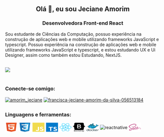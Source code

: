 ##
<p align="center">
<h2 align="center"> Olá 👋, eu sou Jeciane Amorim</h2>
<h3 align="center" >Desenvolvedora Front-end React</h3>
Sou estudante de Ciências da Computação, possuo experiência na construção de aplicações web e mobile utilizando frameworks JavaScript e typescript.
Possuo experiência na construção de aplicações web e mobile utilizando frameworks JavaScript e typescript, e estou estudando UX e Ui Designer, assim como também estou Estudando, NextJS.
<p>
<br>
<a>
  <img height="180em" src="https://github-readme-stats.vercel.app/api?username=JecianeSilva&theme=dracula&show_icons=true" />
</a>
<br>
<br>

<div style="display: inline_block">
  <h3 align="left">Conecte-se comigo:</h3>
  <a href="https://twitter.com/amorim_jeciane" target="_blank"><img align="center" src="https://img.shields.io/badge/Twitter-1DA1F2?style=for-the-badge&logo=twitter&logoColor=white" alt="amorim_jeciane" height="30" /></a>
  <a href="https://www.linkedin.com/in/jeciane-amorim-056513184/" target="_blank"><img align="center" src="https://img.shields.io/badge/LinkedIn-0077B5?style=for-the-badge&logo=linkedin&logoColor=white" alt="francisca-jeciane-amorim-da-silva-056513184" height="30" /></a>
</div>
  
##
  
<div style="display: inline_block">
<h3 align="left">Linguagens e ferramentas:</h3>
   <img align="center" alt="HTML" height="30" width="40" src="https://raw.githubusercontent.com/devicons/devicon/master/icons/html5/html5-original.svg">
  <img align="center" alt="CSS" height="30" width="40" src="https://raw.githubusercontent.com/devicons/devicon/master/icons/css3/css3-original.svg">
  <img align="center" alt="Js" height="30" width="40" src="https://raw.githubusercontent.com/devicons/devicon/master/icons/javascript/javascript-plain.svg">
  <img align="center" alt="Ts" height="30" width="40" src="https://raw.githubusercontent.com/devicons/devicon/master/icons/typescript/typescript-plain.svg">
  <img align="center" alt="React" height="30" width="40" src="https://raw.githubusercontent.com/devicons/devicon/master/icons/react/react-original.svg">
  <img align="center" alt="bootstrap"  height="30" width="40" src="https://raw.githubusercontent.com/devicons/devicon/master/icons/bootstrap/bootstrap-plain-wordmark.svg" />
  <img align="center" alt="docker"  height="30" width="40" src="https://raw.githubusercontent.com/devicons/devicon/master/icons/docker/docker-original-wordmark.svg" />
  <img align="center" alt="reactnative"  height="30" width="40" src="https://reactnative.dev/img/header_logo.svg" />
  <img align="center" alt="sass"  height="30" width="40" src="https://raw.githubusercontent.com/devicons/devicon/master/icons/sass/sass-original.svg" />
</div>

